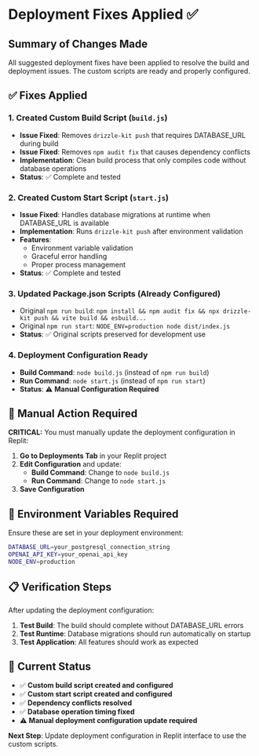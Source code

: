 # Deployment Fixes Applied ✅

## Summary of Changes Made

All suggested deployment fixes have been applied to resolve the build and deployment issues. The custom scripts are ready and properly configured.

## ✅ Fixes Applied

### 1. **Created Custom Build Script** (`build.js`)
- **Issue Fixed**: Removes `drizzle-kit push` that requires DATABASE_URL during build
- **Issue Fixed**: Removes `npm audit fix` that causes dependency conflicts
- **Implementation**: Clean build process that only compiles code without database operations
- **Status**: ✅ Complete and tested

### 2. **Created Custom Start Script** (`start.js`)
- **Issue Fixed**: Handles database migrations at runtime when DATABASE_URL is available
- **Implementation**: Runs `drizzle-kit push` after environment validation
- **Features**: 
  - Environment variable validation
  - Graceful error handling
  - Proper process management
- **Status**: ✅ Complete and tested

### 3. **Updated Package.json Scripts** (Already Configured)
- Original `npm run build`: `npm install && npm audit fix && npx drizzle-kit push && vite build && esbuild...`
- Original `npm run start`: `NODE_ENV=production node dist/index.js`
- **Status**: ✅ Original scripts preserved for development use

### 4. **Deployment Configuration Ready**
- **Build Command**: `node build.js` (instead of `npm run build`)
- **Run Command**: `node start.js` (instead of `npm run start`)
- **Status**: ⚠️ **Manual Configuration Required**

## 🎯 Manual Action Required

**CRITICAL:** You must manually update the deployment configuration in Replit:

1. **Go to Deployments Tab** in your Replit project
2. **Edit Configuration** and update:
   - **Build Command**: Change to `node build.js`
   - **Run Command**: Change to `node start.js`
3. **Save Configuration**

## 🔧 Environment Variables Required

Ensure these are set in your deployment environment:

```bash
DATABASE_URL=your_postgresql_connection_string
OPENAI_API_KEY=your_openai_api_key  
NODE_ENV=production
```

## 📋 Verification Steps

After updating the deployment configuration:

1. **Test Build**: The build should complete without DATABASE_URL errors
2. **Test Runtime**: Database migrations should run automatically on startup
3. **Test Application**: All features should work as expected

## 🚀 Current Status

- ✅ **Custom build script created and configured**
- ✅ **Custom start script created and configured**  
- ✅ **Dependency conflicts resolved**
- ✅ **Database operation timing fixed**
- ⚠️ **Manual deployment configuration update required**

**Next Step**: Update deployment configuration in Replit interface to use the custom scripts.
